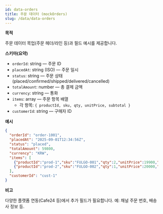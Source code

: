 ```yaml
---
id: data-orders
title: 주문 데이터 (mockOrders)
slug: /data/data-orders
---
```


**목적**

주문 데이터 목업(주문 헤더/라인 등)과 필드 예시를 제공합니다.

**스키마(요약)**

- `orderId`: string — 주문 ID
- `placedAt`: string (ISO) — 주문 일시
- `status`: string — 주문 상태 (placed/confirmed/shipped/delivered/cancelled)
- `totalAmount`: number — 총 결제 금액
- `currency`: string — 통화
- `items`: array — 주문 항목 배열
  - 각 항목: `{ productId, sku, qty, unitPrice, subtotal }`
- `customerId`: string — 구매자 ID

**예시**

```json
{
  "orderId": "order-1001",
  "placedAt": "2025-09-01T12:34:56Z",
  "status": "placed",
  "totalAmount": 59800,
  "currency": "KRW",
  "items": [
    {"productId":"prod-1","sku":"FULGO-001","qty":2,"unitPrice":19900,"subtotal":39800},
    {"productId":"prod-2","sku":"FULGO-002","qty":1,"unitPrice":20000,"subtotal":20000}
  ],
  "customerId": "cust-1"
}
```

**비고**

다양한 플랫폼 연동(Cafe24 등)에서 추가 필드가 필요합니다. 예: 채널 주문 번호, 배송사 정보 등.
